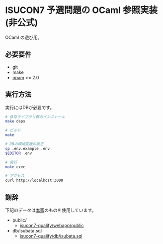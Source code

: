 # ISUCON7 予選問題の OCaml 参照実装 (非公式)

OCaml の遊び用。

## 必要要件

- git
- make
- [opam](https://opam.ocaml.org/doc/Install.html) >= 2.0

## 実行方法

実行にはDBが必要です。

```sh
# 依存ライブラリ群のインストール
make deps

# ビルド
make

# DBの環境変数の設定
cp .env.example .env
$EDITOR .env

# 実行
make exec

# アクセス
curl http://localhost:3000
```

## 謝辞

下記のデータは[本家](https://github.com/isucon/isucon7-qualify)のものを使用しています。

- public/
  - [isucon7-qualify/webapp/public](https://github.com/isucon/isucon7-qualify/tree/master/webapp/public)
- db/isubata.sql
  - [isucon7-qualify/db/isubata.sql](https://github.com/isucon/isucon7-qualify/blob/master/db/isubata.sql)
